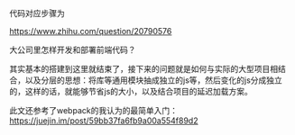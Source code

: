 代码对应步骤为


https://www.zhihu.com/question/20790576

大公司里怎样开发和部署前端代码？

其实基本的搭建到这里就结束了，接下来的问题就是如何与实际的大型项目相结合，以及分层的思想：将库等通用模块抽成独立的js等，然后变化的js分成独立的，这样的话，就能够节省js的大小，以及结合项目的延迟加载方案。

此文还参考了webpack的我认为的最简单入门：https://juejin.im/post/59bb37fa6fb9a00a554f89d2
